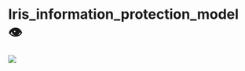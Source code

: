 # Iris_information_protection_model 👁️
<img src="https://capsule-render.vercel.app/api?type=waving&color=%2300CED1&height=200&section=header&textIris_information_protection_mod&fontSize=90" />

